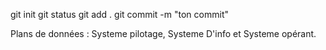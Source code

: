 git init
git status
git add .
git commit -m "ton commit"

Plans de données : Systeme pilotage, Systeme D'info et Systeme opérant. 